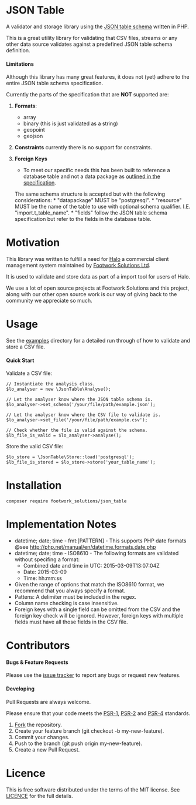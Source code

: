 # JSON Table
A validator and storage library using the [JSON table schema](http://dataprotocols.org/json-table-schema/) written in PHP.

This is a great utility library for validating that CSV files, streams or any other data source validates against a predefined JSON table schema definition.

#### Limitations
Although this library has many great features, it does not (yet) adhere to the entire JSON table schema specification.

Currently the parts of the specification that are **NOT** supported are:

1. **Formats**:
	* array
	* binary (this is just validated as a string)
	* geopoint
	* geojson
2. **Constraints** currently there is no support for constraints.
3. **Foreign Keys**
	 * To meet our specific needs this has been built to reference a database table and not a data package as [outlined in the specification](http://dataprotocols.org/json-table-schema/#foreign-keys).

	The same schema structure is accepted but with the following considerations:
		* "datapackage" MUST be "postgresql".
		* "resource" MUST be the name of the table to use with optional schema qualifier. I.E. "import.t_table_name".
		* "fields" follow the JSON table schema specification but refer to the fields in the database table.

# Motivation
This library was written to fulfill a need for [Halo](http://www.halosystem.co.uk) a commercial client management system  maintained by [Footwork Solutions Ltd](https://github.com/FootworkSolutions).

It is used to validate and store data as part of a import tool for users of Halo.

We use a lot of open source projects at Footwork Solutions and this project, along with our other open source work is our way of giving back to the community we appreciate so much.

# Usage
See the [examples](https://github.com/FootworkSolutions/json_table/tree/master/examples) directory for a detailed run through of how to validate and store a CSV file.


#### Quick Start
Validate a CSV file:
```
// Instantiate the analysis class.
$lo_analyser = new \JsonTable\Analyse();

// Let the analyser know where the JSON table schema is.
$lo_analyser->set_schema('/your/file/path/example.json');

// Let the analyser know where the CSV file to validate is.
$lo_analyser->set_file('/your/file/path/example.csv');

// Check whether the file is valid against the schema.
$lb_file_is_valid = $lo_analyser->analyse();
```
Store the valid CSV file:
```
$lo_store = \JsonTable\Store::load('postgresql');
$lb_file_is_stored = $lo_store->store('your_table_name');
```

# Installation
```
composer require footwork_solutions/json_table
```

# Implementation Notes

* datetime; date; time - fmt:[PATTERN] - This supports PHP date formats @see http://php.net/manual/en/datetime.formats.date.php
* datetime; date; time - ISO8610 - The following formats are validated without specifing a format:
	* Combined date and time in UTC: 2015-03-09T13:07:04Z
	* Date: 2015-03-09
	* Time: hh:mm:ss
* Given the range of options that match the ISO8610 format, we recommend that you always specify a format.
* Pattens: A delimiter must be included in the regex.
* Column name checking is case insensitive.
* Foreign keys with a single field can be omitted from the CSV and the foreign key check will be ignored. However, foreign keys with multiple fields must have all those fields in the CSV file.

# Contributors
#### Bugs & Feature Requests
Please use the [issue tracker](https://github.com/FootworkSolutions/json_table/issues) to report any bugs or request new features.

#### Developing
Pull Requests are always welcome.

Please ensure that your code meets the [PSR-1](http://www.php-fig.org/psr/psr-1), [PSR-2](http://www.php-fig.org/psr/psr-2) and  [PSR-4](http://www.php-fig.org/psr/psr-4) standards.

1. [Fork](https://github.com/FootworkSolutions/json_table/fork) the repository.
2. Create your feature branch (git checkout -b my-new-feature).
3. Commit your changes.
4. Push to the branch (git push origin my-new-feature).
5. Create a new Pull Request.

# Licence
This is free software distributed under the terms of the MIT license. See [LICENCE](https://github.com/FootworkSolutions/json_table/blob/master/LICENCE) for the full details.
